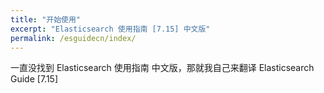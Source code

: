 ```yaml
---
title: "开始使用"
excerpt: "Elasticsearch 使用指南 [7.15] 中文版"
permalink: /esguidecn/index/
---
```


一直没找到 Elasticsearch 使用指南 中文版，那就我自己来翻译 Elasticsearch Guide [7.15]